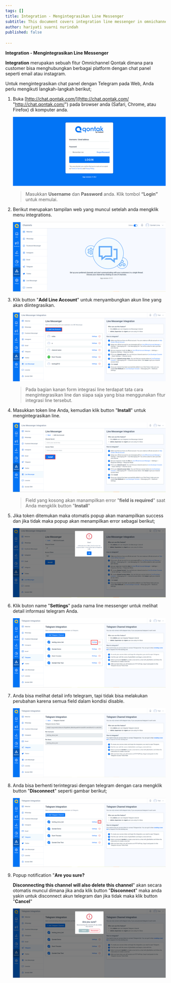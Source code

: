 ```yaml
---
tags: []
title: Integration - Mengintegrasikan Line Messenger
subtitle: This document covers integration line messenger in omnichannel system
author: hariyati suarni nurindah
published: false

---
```

**Integration - Mengintegrasikan Line Messenger**

**Integration** merupakan sebuah fitur Omnichannel Qontak dimana para customer bisa menghubungkan berbagai platform dengan chat panel seperti email atau instagram.

Untuk mengintegrasikan chat panel dengan Telegram pada Web, Anda perlu mengikuti langkah-langkah berikut;

1. Buka [http://chat.qontak.com/](http://chat.qontak.com/ "http://chat.qontak.com/") pada browser anda (Safari, Chrome, atau Firefox) di komputer anda.

   ![](/uploads/login-qontak-c.png)

   > Masukkan **Username** dan **Password** anda. Klik tombol **“Login”** untuk memulai.
2. Berikut merupakan tampilan web yang muncul setelah anda mengklik menu integrations.

   ![](/uploads/integrasi.PNG)
3. Klik button "**Add Line Account**" untuk menyambungkan akun line yang akan diintegrasikan.

   ![](/uploads/line.PNG)

   > Pada bagian kanan form integrasi line terdapat tata cara mengintegrasikan line dan siapa saja yang bisa menggunakan fitur integrasi line tersebut.
4. Masukkan token line Anda, kemudian klik button "**Install**" untuk mengintegrasikan line.

   ![](/uploads/line1.PNG)

   > Field yang kosong akan manampilkan error "**field is required**" saat Anda mengklik button "**Install**"
5. Jika token ditemukan maka otomatis popup akan manampilkan success dan jika tidak maka popup akan menampilkan error sebagai berikut;

   ![](/uploads/line2.PNG)
6. Klik buton name "**Settings**" pada nama line messenger untuk melihat detail informasi telegram Anda.

   ![](/uploads/telegram4.PNG)
7. Anda bisa melihat detail info telegram, tapi tidak bisa melakukan perubahan karena semua field dalam kondisi disable.

   ![](/uploads/telegram5.PNG)
8. Anda bisa berhenti terintegrasi dengan telegram dengan cara mengklik button "**Disconnect**" seperti gambar berikut;

   ![](/uploads/telegram6.PNG)
9. Popup notification "**Are you sure?**

   **Disconnecting this channel will also delete this channel**" akan secara otomatis muncul dimana jika anda klik button "**Disconnect**" maka anda yakin untuk disconnect akun telegram dan jika tidak maka klik button "**Cancel**"

   ![](/uploads/telegram7.PNG)